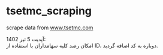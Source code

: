 # tsetmc_scraping
scrape data from www.tsetmc.com

آپدیت 5 تیر 1402:
<br>
امکان رصد کلیه سهامداران با استفاده از ID، دوباره به کد اضافه گردید.
